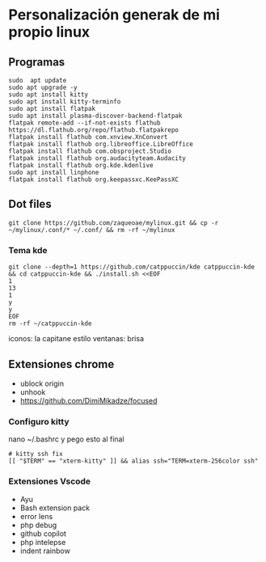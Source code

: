 # Personalización generak de mi propio linux

## Programas
```
sudo  apt update
sudo apt upgrade -y
sudo apt install kitty
sudo apt install kitty-terminfo
sudo apt install flatpak
sudo apt install plasma-discover-backend-flatpak
flatpak remote-add --if-not-exists flathub https://dl.flathub.org/repo/flathub.flatpakrepo
flatpak install flathub com.xnview.XnConvert
flatpak install flathub org.libreoffice.LibreOffice
flatpak install flathub com.obsproject.Studio
flatpak install flathub org.audacityteam.Audacity
flatpak install flathub org.kde.kdenlive
sudo apt install linphone
flatpak install flathub org.keepassxc.KeePassXC
```
## Dot files
```
git clone https://github.com/zaqueoae/mylinux.git && cp -r ~/mylinux/.conf/* ~/.conf/ && rm -rf ~/mylinux
```

### Tema kde
```
git clone --depth=1 https://github.com/catppuccin/kde catppuccin-kde && cd catppuccin-kde && ./install.sh <<EOF
1
13
1
y
y
EOF
rm -rf ~/catppuccin-kde
```

iconos: la capitane
estilo ventanas: brisa


## Extensiones chrome
- ublock origin
- unhook
- https://github.com/DimiMikadze/focused


### Configuro kitty
nano ~/.bashrc
y pego esto al final
```
# kitty ssh fix
[[ "$TERM" == "xterm-kitty" ]] && alias ssh="TERM=xterm-256color ssh"
```

### Extensiones Vscode
- Ayu
- Bash extension pack
- error lens
- php debug
- github copilot
- php intelepse
- indent rainbow
